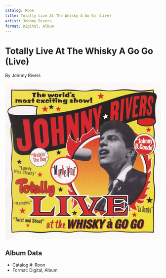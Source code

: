 ```yaml
---
catalog: Roon
title: Totally Live At The Whisky A Go Go (Live)
artist: Johnny Rivers
format: Digital, Album
---
```


# Totally Live At The Whisky A Go Go (Live)

By Johnny Rivers

![](../../assets/albumcovers/Johnny_Rivers-Totally_Live_At_The_Whisky_A_Go_Go_Live.png)

## Album Data

- Catalog #: Roon
- Format: Digital, Album


